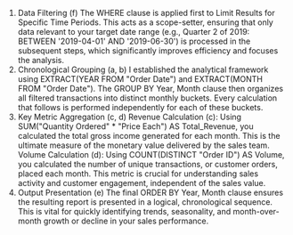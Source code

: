 1. Data Filtering (f)
The WHERE clause is applied first to Limit Results for Specific Time Periods. This acts as a scope-setter, ensuring that only data relevant to your target date range (e.g., Quarter 2 of 2019: BETWEEN '2019-04-01' AND '2019-06-30') is processed in the subsequent steps, which significantly improves efficiency and focuses the analysis.
2. Chronological Grouping (a, b)
I established the analytical framework using EXTRACT(YEAR FROM "Order Date") and EXTRACT(MONTH FROM "Order Date").
The GROUP BY Year, Month clause then organizes all filtered transactions into distinct monthly buckets. Every calculation that follows is performed independently for each of these buckets.
3. Key Metric Aggregation (c, d)
Revenue Calculation (c): Using SUM("Quantity Ordered" * "Price Each") AS Total_Revenue, you calculated the total gross income generated for each month. This is the ultimate measure of the monetary value delivered by the sales team.
Volume Calculation (d): Using COUNT(DISTINCT "Order ID") AS Volume, you calculated the number of unique transactions, or customer orders, placed each month. This metric is crucial for understanding sales activity and customer engagement, independent of the sales value.
4. Output Presentation (e)
The final ORDER BY Year, Month clause ensures the resulting report is presented in a logical, chronological sequence. This is vital for quickly identifying trends, seasonality, and month-over-month growth or decline in your sales performance.
